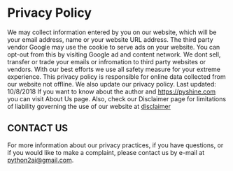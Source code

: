 # Privacy Policy

We may collect information entered by you on our website, which will be your email address, name or your website URL address.
The third party vendor Google may use the cookie to serve ads on your website. You can opt-out from this by visiting Google ad and content network. We dont sell, transfer or trade your emails or infromation to third party websites or vendors. With our best efforts we use all safety measure for your extreme experience. This privacy policy is responsible for online data collected from our website not offline. We also update our privacy policy. 
Last updated: 10/8/2018
If you want to know about the author and https://pyshine.com you can visit About Us page.
Also, check our Disclaimer page for limitations of liability governing the use of our website at [disclaimer]

## CONTACT US
For more information about our privacy practices, if you have questions, or if you would like to make a complaint, please contact us by e-mail at python2ai@gmail.com.

[disclaimer]:https://py2ai.github.io/disclaimer
